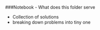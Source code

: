 ###Notebook - What does this folder serve
- Collection of solutions
- breaking down problems into tiny one
